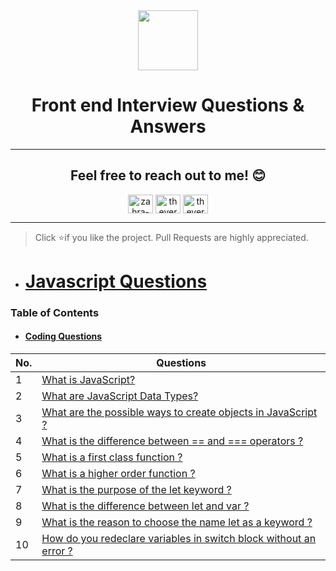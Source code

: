 <div align="center">
 <img height="96px" src="https://img.icons8.com/nolan/64/source-code.png"/>
 <h1 align="center">Front end Interview Questions & Answers</h1> 
  
---
  
## Feel free to reach out to me! 😊 <br />
<!-- <a href="https://www.instagram.com/thevergeon">Instagram</a> || <a href="https://www.twitter.com/thevergeon">Twitter</a> || <a href="https://www.linkedin.com/in/zahra-barghamadi">LinkedIn</a> -->
<p align="center">
<a href="https://linkedin.com/in/zahra-barghamadi" target="blank"><img align="center" src="https://raw.githubusercontent.com/rahuldkjain/github-profile-readme-generator/master/src/images/icons/Social/linked-in-alt.svg" alt="zahra-barghamadi" height="30" width="40" /></a>
<a href="https://twitter.com/thevergeon" target="blank"><img align="center" src="https://raw.githubusercontent.com/rahuldkjain/github-profile-readme-generator/master/src/images/icons/Social/twitter.svg" alt="thevergeon" height="30" width="40" /></a>
<a href="https://instagram.com/thevergoen" target="blank"><img align="center" src="https://raw.githubusercontent.com/rahuldkjain/github-profile-readme-generator/master/src/images/icons/Social/instagram.svg" alt="thevergoen" height="30" width="40" /></a>
</p>
</div>

---

> Click :star:if you like the project. Pull Requests are highly appreciated.

- # [Javascript Questions](https://github.com/ThevergeOn/Front-end-Interview/tree/main/JavaScript)

 ### Table of Contents
 
- #### [Coding Questions](https://github.com/ThevergeOn/Front-end-Interview/blob/main/JavaScript/Coding%20Questions/README.md)

| No. | Questions |
|---- | ---------
|1  | [What is JavaScript?](https://github.com/ThevergeOn/Front-end-Interview/blob/main/JavaScript/README.md#1-what-is-javascript)
|2  | [What are JavaScript Data Types?](https://github.com/ThevergeOn/Front-end-Interview/blob/main/JavaScript/README.md#2-what-are-javascript-data-types)
|3  | [What are the possible ways to create objects in JavaScript ?](https://github.com/ThevergeOn/Front-end-Interview/blob/main/JavaScript/README.md#3--what-are-the-possible-ways-to-create-objects-in-javascript)
|4  | [What is the difference between == and === operators ?](https://github.com/ThevergeOn/Front-end-Interview/blob/main/JavaScript/README.md#4-what-is-the-difference-between--and--operators-)
|5  | [What is a first class function ?](https://github.com/ThevergeOn/Front-end-Interview/blob/main/JavaScript/README.md#5what-is-a-first-class-function-)
|6  | [What is a higher order function ?](https://github.com/ThevergeOn/Front-end-Interview/blob/main/JavaScript/README.md#6what-is-a-higher-order-function-)
|7  | [What is the purpose of the let keyword ?](https://github.com/ThevergeOn/Front-end-Interview/blob/main/JavaScript/README.md#7what-is-the-purpose-of-the-let-keyword-)
|8  | [What is the difference between let and var ?](https://github.com/ThevergeOn/Front-end-Interview/blob/main/JavaScript/README.md#8what-is-the-difference-between-let-and-var-)
|9  | [What is the reason to choose the name let as a keyword ?](https://github.com/ThevergeOn/Front-end-Interview/blob/main/JavaScript/README.md#9what-is-the-reason-to-choose-the-name-let-as-a-keyword-)
|10 | [How do you redeclare variables in switch block without an error ?](https://github.com/ThevergeOn/Front-end-Interview/blob/main/JavaScript/README.md#10how-do-you-redeclare-variables-in-switch-block-without-an-error-)
